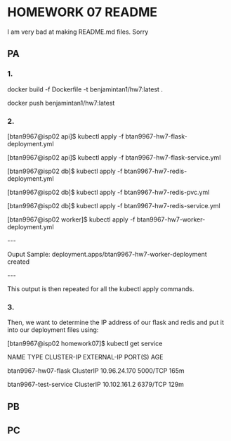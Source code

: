 <h1>HOMEWORK 07 README</h1>
<p> I am very bad at making README.md files. Sorry </p>

<h2>PA</h2>
<h3>1.</h3>
<p>docker build -f Dockerfile -t benjamintan1/hw7:latest .</p>
<p>docker push benjamintan1/hw7:latest</p>
<h3>2.</h3>
<p>[btan9967@isp02 api]$ kubectl apply -f btan9967-hw7-flask-deployment.yml</p>
<p>[btan9967@isp02 api]$ kubectl apply -f btan9967-hw7-flask-service.yml</p>
<p>[btan9967@isp02 db]$ kubectl apply -f btan9967-hw7-redis-deployment.yml</p>
<p>[btan9967@isp02 db]$ kubectl apply -f btan9967-hw7-redis-pvc.yml</p>
<p>[btan9967@isp02 db]$ kubectl apply -f btan9967-hw7-redis-service.yml</p>
<p>[btan9967@isp02 worker]$ kubectl apply -f btan9967-hw7-worker-deployment.yml</p>
---
<p>Ouput Sample: deployment.apps/btan9967-hw7-worker-deployment created </p>
---
<p>This output is then repeated for all the kubectl apply commands.</p>
<h3>3.</h3>
<p> Then, we want to determine the IP address of our flask and redis and put it into our deployment files using: </p>
<p>[btan9967@isp02 homework07]$ kubectl get service
<p>NAME                    TYPE        CLUSTER-IP     EXTERNAL-IP   PORT(S)    AGE  </p>
<p>btan9967-hw07-flask     ClusterIP   10.96.24.170   <none>        5000/TCP   165m </p>
<p>btan9967-test-service   ClusterIP   10.102.161.2   <none>        6379/TCP   129m </p>
<p>
<h2>PB</h2>
  
<h2>PC</h2>
